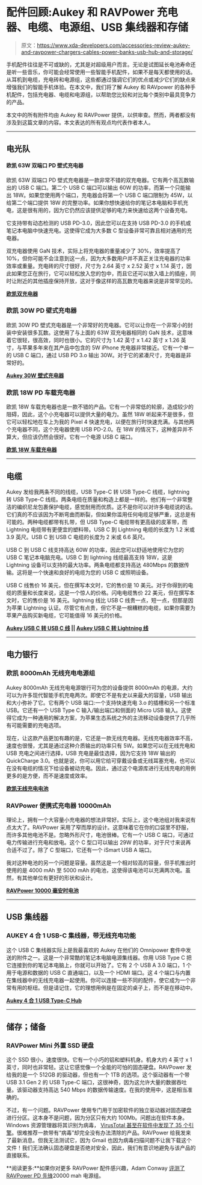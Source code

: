 # 配件回顾:Aukey 和 RAVPower 充电器、电缆、电源组、USB 集线器和存储

> 原文：<https://www.xda-developers.com/accessories-review-aukey-and-ravpower-chargers-cables-power-banks-usb-hub-and-storage/>

手机配件往往是不可或缺的，尤其是对超级用户而言。无论是试图延长电池寿命还是听一些音乐，你可能会经常使用一些智能手机配件，如果不是每天都使用的话。从耳机到电缆，充电砖和电源组，这些都通过强调它们的优点或减少它们的缺点来增强我们的智能手机体验。在本文中，我们将了解 Aukey 和 RAVpower 的各种手机配件，包括充电器、电缆和电源组，以帮助您比较和对比每个类别中最具竞争力的产品。

本文中的所有附件均由 Aukey 和 RAVPower 提供，以供审查。然而，两者都没有涉及到这篇文章的内容。本文表达的所有观点均代表作者本人。

* * *

## 电光队

#### 欧凯 63W 双端口 PD 壁式充电器

欧凯 63W 双端口 PD 壁式充电器是一款非常不错的双充电器。它有两个高瓦数输出的 USB C 端口。第二个 USB C 端口可以输出 60W 的功率，而第一个只能输出 18W。如果您使用两个端口，充电器会将第一个 USB C 端口限制为 45W，以给第二个端口提供 18W 的完整功率。如果你想快速给你的笔记本电脑和手机充电，这是很有用的，因为它仍然应该提供足够的电力来快速给这两个设备充电。

它支持带有动态检测的 USB PD-3.0，因此您可以在支持 USB PD-3.0 的手机或笔记本电脑中快速充电。这使得它成为大多数 C 型设备非常可靠且相对通用的充电器。

双充电器使用 GaN 技术，实际上将充电器的重量减少了 30%，效率提高了 10%，但你可能不会注意到这一点，因为大多数用户并不真正关注充电器的功率效率或重量。充电砖的尺寸很好，尺寸为 2.64 英寸 x 2.52 英寸 x 1.14 英寸，因此如果您正在旅行，它可以轻松放入您的包中，而且它还可以放入墙上的插座，同时让附近的其他插座保持开放，这对于像这样的高瓦数充电器来说是非常罕见的。

**[欧凯双充电器](https://shop.aukey.com/collections/omnipower/products/63w-usb-pd-wall-charger-with-dynamic-detect-gan-power-tech)**

### 欧凯 30W PD 壁式充电器

欧凯 30W PD 壁式充电器是一个非常好的充电器。它可以让你在一个非常小的封装中安装很多瓦数。这使用了与上面的 63W 双充电器相同的 GaN 技术，这意味着它很轻，很高效，同时也很小。它的尺寸为 1.42 英寸 x 1.42 英寸 x 1.26 英寸，与苹果多年来在其产品中包含的 5W iPhone 充电器非常接近。它有一个单一的 USB C 端口，通过 USB PD 3.o 输出 30W。对于它的紧凑尺寸，充电器是非常好的。

**[Aukey 30W 壁式充电器](https://shop.aukey.com/collections/omnipower/products/27w-pd-wall-charger-with-gan-power-tech)**

### 欧凯 18W PD 车载充电器

欧凯 18W 车载充电器也是一款不错的产品。它有一个非常低的轮廓，造成较少的阻碍，因此，这个小充电器可以提供大量的电力。虽然 18W 听起来不是很多，但它可以轻松地在车上为我的 Pixel 4 快速充电，以便在旅行时快速充满。与其他两个充电器不同，这个充电器使用 USB PD-2.0。在 18W 的情况下，这种差异并不算大，但应该仍然会很好。它有一个电源 USB C 端口。

**[欧凯 18W 车载充电器](https://shop.aukey.com/collections/omnipower/products/18w-pd-car-charger)**

* * *

## 电缆

Aukey 发给我两条不同的线缆，USB Type-C 转 USB Type-C 线缆，lightning 转 USB Type-C 线缆。两条电缆在质量和构造上都是一样的。他们有一个非常整洁的编织尼龙包裹保护电缆，感觉耐用而优质。这不是你可以对许多电缆说的话。它们真的不应该因为不断弯曲而断裂，但如果你滥用任何电缆足够严重，这总是有可能的。两种电缆都带有扎带，但 USB Type-C 电缆带有更高级的皮革带，而 Lightning 电缆带有更便宜的塑料带。USB C 到 Lightning 电缆的长度为 1.2 米或 3.9 英尺。USB C 到 USB C 电缆的长度为 2 米或 6.6 英尺。

USB C 到 USB C 线支持高达 60W 的功率，因此您可以舒适地使用它为您的 USB C 笔记本电脑充电。USB C 到 lightning 线缆最高支持 18W，这是 Lightning 设备可以支持的最大功率。两条电缆都支持高达 480Mbps 的数据传输。这将是一个快速和良好的电缆为您的 USB C 或照明设备。

USB C 线售价 16 美元，但在撰写本文时，它的售价是 10 美元。对于你得到的电缆的质量和长度来说，这是一个惊人的价格。闪电电缆售价 22 美元，但在撰写本文时，它的售价是 16 美元。lightning 线比 USB C 线贵一点，短一点，但那是因为苹果 Lightning 认证。尽管它有点贵，但它不是一根糟糕的电缆，如果你需要为苹果产品购买新电缆，它可能值得 16 美元的价格。

**[Aukey USB C 转 USB C 线](https://shop.aukey.com/collections/omnipower/products/usb-c-to-usb-c-cable) || [Aukey USB C 转 Lightning 线](https://shop.aukey.com/collections/omnipower/products/usb-c-to-lightning-cable)**

* * *

## 电力银行

### 欧凯 8000mAh 无线充电电源组

Aukey 8000mAh 无线充电电源银行可为您的设备提供 8000mAh 的电源，大约可以为许多现代智能手机充电两次。即使它不是有史以来最大的容量，USB 输出和大小弥补了它。它有两个 USB 端口:一个支持快速充电 3.o 的插槽和另一个标准 USB。它还有一个 USB Type C 输入/输出端口和侧面的 Micro USB 输入。这使得它成为一种通用的解决方案，为苹果生态系统之外的主流移动设备提供了几乎所有可能需要的充电选项。

现在，让这款产品更加有趣的是，它还是一款无线充电器。无线充电器效率不高，速度也很慢，尤其是通过这种介质输出的功率只有 5W。如果您可以在无线充电和 USB 充电之间进行选择，USB 充电是最佳选择，因为它支持 18W 输出的 QuickCharge 3.0。也就是说，你可以用它给可穿戴设备或无线耳塞充电，也可以在没有电缆的情况下给设备被动充电。因此，通过这个电源库进行无线充电的用例更多的是方便，而不是速度或效率。

**[欧凯无线充电电池](https://shop.aukey.com/collections/omnipower/products/8000mah-wireless-charging-power-bank-with-18w-pd-ouput-and-qc-3-0)**

### RAVPower 便携式充电器 10000mAh

理论上，拥有一个大容量小充电器的想法非常好。实际上，这个电池组对我来说有点太大了。RAVPower 采用了窄而厚的设计。这意味着它在你的口袋里不舒服，而许多其他电池不是。忽略外形尺寸，电池很棒。它有一个 USB C 端口，可通过电力传输进行充电和放电。这个 C 型口可以输出 29W 的功率，对于尺寸来说再合适不过了。除了 C 型端口，它还有一个 iSmart USB A 端口。

我对这种电池的另一个问题是容量。虽然这是一个相对较高的容量，但手机推出时使用的是 4000 mAh 至 5000 mAh 的电池，这使得该电池可以充满两次电。虽然，有其他单位有更好的形状和设计。

**[RAVPower 10000 毫安时电池](https://www.amazon.com/dp/B07Y9QYCDC?tag=xda-4cuv2dn-20&ascsubtag=UUxdaUeUpU26745&asc_refurl=https%3A%2F%2Fwww.xda-developers.com%2Faccessories-review-aukey-and-ravpower-chargers-cables-power-banks-usb-hub-and-storage%2F&asc_campaign=Short-Term)**

* * *

## USB 集线器

### AUKEY 4 合 1 USB-C 集线器，带无线充电功能

这个 USB C 集线器实际上是我最喜欢的 Aukey 在他们的 Omnipower 套件中发送的附件之一。这是一个非常酷的笔记本电脑电源集线器。你用 USB Type C 把它连接到你的笔记本电脑上，你就可以开始了。它有 2 个 USB A 3.0 端口，1 个用于电源和数据的 USB C 直通端口，以及一个 HDMI 端口。这 4 个端口与内置在集线器中的无线充电器一起使用。你可以连接一些不同的配件，使它成为一个非常有用的枢纽。但是请记住，它的理想用例是在固定的桌子上，而不是在移动中。

**[Aukey 4 合 1 USB Type-C Hub](https://shop.aukey.com/collections/omnipower/products/4-in-1-wireless-charging-usb-c-hub)**

* * *

## 储存；储备

### RAVPower Mini 外置 SSD 硬盘

这个 SSD 很小，速度很快。它有一个小巧的铝和塑料机身。机身大约 4 英寸 x 1 英寸，同时也非常轻。这让它感觉像一个全能的可怕的固态硬盘。RAVPower 发给我的是一个 512GB 的驱动器，但也有一个 1TB 的选项。这个驱动器有一个带 USB 3.1 Gen 2 的 USB Type-C 端口，这很神奇，因为这允许大量的数据吞吐量。该驱动器支持高达 540 Mbps 的数据传输速度。在我的使用中，这是相当准确的。

不过，有一个问题。RAVPower 使用专门用于加密软件的独立驱动器对固态硬盘进行分区。这本身不是问题，因为分区只有大约 100Mb。问题出在软件本身。Windows 资源管理器将其识别为病毒， [VirusTotal 甚至在软件中发现了 35 个引擎](https://www.virustotal.com/gui/file/786832468687eb2f95e43175682ccfcaf45f4a1b997da16b430311453e6e27fb/detection)。很难推荐一款带有“病毒”却完全没有办法清除的产品。RAVPower 给我发来了最新消息。但我无法测试它，因为 Gmail 也因为病毒扫描问题不让我下载这个文件！我们无法确认固态硬盘是否绝对安全，因此，我们有意识地避免与该产品的直接联系。

**阅读更多:**如果你对更多 RAVPower 配件感兴趣，Adam Conway [评测了 RAVPower PD 先锋](https://www.xda-developers.com/ravpower-pd-pioneer-20000-review/)20000 mah 电源组。